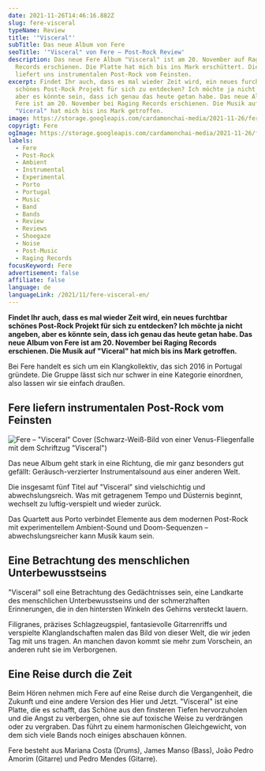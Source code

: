 ```yaml
---
date: 2021-11-26T14:46:16.882Z
slug: fere-visceral
typeName: Review
title: '"Visceral"'
subTitle: Das neue Album von Fere
seoTitle: '"Visceral" von Fere – Post-Rock Review'
description: Das neue Fere Album "Visceral" ist am 20. November auf Raging
  Records erschienen. Die Platte hat mich bis ins Mark erschüttert. Die Band
  liefert uns instrumentalen Post-Rock vom Feinsten.
excerpt: Findet Ihr auch, dass es mal wieder Zeit wird, ein neues furchtbar
  schönes Post-Rock Projekt für sich zu entdecken? Ich möchte ja nicht angeben,
  aber es könnte sein, dass ich genau das heute getan habe. Das neue Album von
  Fere ist am 20. November bei Raging Records erschienen. Die Musik auf
  "Viceral" hat mich bis ins Mark getroffen.
image: https://storage.googleapis.com/cardamonchai-media/2021-11-26/fere-visceral-header-jpg-imagine-080808_000000_1024_768/640.webp
copyrigt: Fere
ogImage: https://storage.googleapis.com/cardamonchai-media/2021-11-26/fere-visceral-fb-png-imagine-080808_1a1a1a_1200_628/640.webp
labels:
  - Fere
  - Post-Rock
  - Ambient
  - Instrumental
  - Experimental
  - Porto
  - Portugal
  - Music
  - Band
  - Bands
  - Review
  - Reviews
  - Shoegaze
  - Noise
  - Post-Music
  - Raging Records
focusKeyword: Fere
advertisement: false
affiliate: false
language: de
languageLink: /2021/11/fere-visceral-en/
---
```

**Findet Ihr auch, dass es mal wieder Zeit wird, ein neues furchtbar schönes Post-Rock Projekt für sich zu entdecken? Ich möchte ja nicht angeben, aber es könnte sein, dass ich genau das heute getan habe. Das neue Album von Fere ist am 20. November bei Raging Records erschienen. Die Musik auf "Viceral" hat mich bis ins Mark getroffen.**

Bei Fere handelt es sich um ein Klangkollektiv, das sich 2016 in Portugal gründete. Die Gruppe lässt sich nur schwer in eine Kategorie einordnen, also lassen wir sie einfach draußen.

## Fere liefern instrumentalen Post-Rock vom Feinsten

![Fere – "Visceral" Cover (Schwarz-Weiß-Bild von einer Venus-Fliegenfalle mit dem Schriftzug "Visceral")](https://storage.googleapis.com/cardamonchai-media/2021-11-26/fere-visceral-jpeg-imagine-080808_202020_425_425/640.webp "Fere – \"Visceral\"")

Das neue Album geht stark in eine Richtung, die mir ganz besonders gut gefällt: Geräusch-verzierter Instrumentalsound aus einer anderen Welt.

Die insgesamt fünf Titel auf "Visceral" sind vielschichtig und abwechslungsreich. Was mit getragenem Tempo und Düsternis beginnt, wechselt zu luftig-verspielt und wieder zurück.

Das Quartett aus Porto verbindet Elemente aus dem modernen Post-Rock mit experimentellem Ambient-Sound und Doom-Sequenzen – abwechslungsreicher kann Musik kaum sein.

## Eine Betrachtung des menschlichen Unterbewusstseins

"Visceral" soll eine Betrachtung des Gedächtnisses sein,  eine Landkarte des menschlichen Unterbewusstseins und der schmerzhaften Erinnerungen, die in den hintersten Winkeln des Gehirns versteckt lauern.

Filigranes, präzises Schlagzeugspiel, fantasievolle Gitarrenriffs und verspielte Klanglandschaften malen das Bild von dieser Welt, die wir jeden Tag mit uns tragen. An manchen davon kommt sie mehr zum Vorschein, an anderen ruht sie im Verborgenen.

## Eine Reise durch die Zeit

Beim Hören nehmen mich Fere auf eine Reise durch die Vergangenheit, die Zukunft und eine andere Version des Hier und Jetzt. "Visceral" ist eine Platte, die es schafft, das Schöne aus den finsteren Tiefen hervorzuholen und die Angst zu verbergen, ohne sie auf toxische Weise zu verdrängen oder zu vergraben. Das führt zu einem harmonischen Gleichgewicht, von dem sich viele Bands noch einiges abschauen können.

Fere besteht aus Mariana Costa (Drums), James Manso (Bass), João Pedro Amorim (Gitarre) und Pedro Mendes (Gitarre).